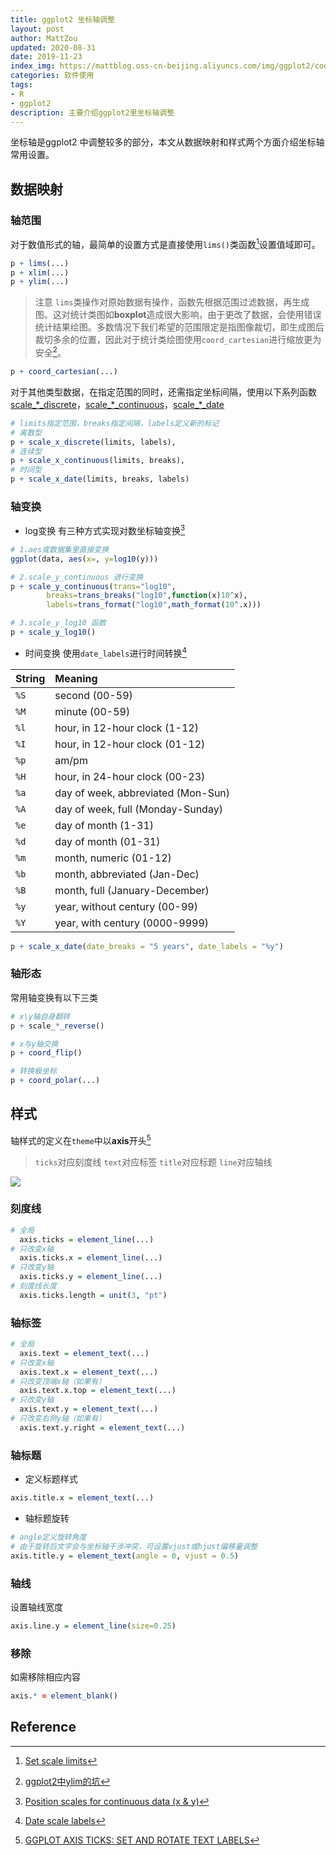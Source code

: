 ```yaml
---
title: ggplot2 坐标轴调整
layout: post
author: MattZou
updated: 2020-08-31
date: 2019-11-23
index_img: https://mattblog.oss-cn-beijing.aliyuncs.com/img/ggplot2/coord_flip-1.png/bg
categories: 软件使用
tags:
- R
- ggplot2
description: 主要介绍ggplot2里坐标轴调整
---
```

坐标轴是ggplot2 中调整较多的部分，本文从数据映射和样式两个方面介绍坐标轴常用设置。

## 数据映射
### 轴范围
对于数值形式的轴，最简单的设置方式是直接使用`lims()`类函数[^1]设置值域即可。
``` r
p + lims(...)
p + xlim(...)
p + ylim(...)
```
> 注意
> `lims`类操作对原始数据有操作，函数先根据范围过滤数据，再生成图。这对统计类图如**boxplot**造成很大影响，由于更改了数据，会使用错误统计结果绘图。多数情况下我们希望的范围限定是指图像裁切，即生成图后裁切多余的位置，因此对于统计类绘图使用`coord_cartesian`进行缩放更为安全[^2]。
``` r
p + coord_cartesian(...)
```

对于其他类型数据，在指定范围的同时，还需指定坐标间隔，使用以下系列函数
[scale_*_discrete](https://ggplot2.tidyverse.org/reference/scale_discrete.html)，[scale_*_continuous](https://ggplot2.tidyverse.org/reference/scale_continuous.html)，[scale_*_date](https://ggplot2.tidyverse.org/reference/scale_date.html)

``` r
# limits指定范围，breaks指定间隔，labels定义新的标记
# 离散型
p + scale_x_discrete(limits, labels), 
# 连续型
p + scale_x_continuous(limits, breaks), 
# 时间型
p + scale_x_date(limits, breaks, labels)
```

### 轴变换
- log变换
有三种方式实现对数坐标轴变换[^3]
``` r
# 1.aes或数据集里直接变换
ggplot(data, aes(x=, y=log10(y)))

# 2.scale_y_continuous 进行变换
p + scale_y_continuous(trans="log10",
        breaks=trans_breaks("log10",function(x)10^x),
        labels=trans_format("log10",math_format(10^.x)))

# 3.scale_y_log10 函数
p + scale_y_log10()
```

- 时间变换
使用`date_labels`进行时间转换[^4]
<table>
<thead><tr class="header">
<th align="left">String</th>
<th align="left">Meaning</th>
</tr></thead>
<tbody>
<tr class="odd">
<td align="left"><code>%S</code></td>
<td align="left">second (00-59)</td>
</tr>
<tr class="even">
<td align="left"><code>%M</code></td>
<td align="left">minute (00-59)</td>
</tr>
<tr class="odd">
<td align="left"><code>%l</code></td>
<td align="left">hour, in 12-hour clock (1-12)</td>
</tr>
<tr class="even">
<td align="left"><code>%I</code></td>
<td align="left">hour, in 12-hour clock (01-12)</td>
</tr>
<tr class="odd">
<td align="left"><code>%p</code></td>
<td align="left">am/pm</td>
</tr>
<tr class="even">
<td align="left"><code>%H</code></td>
<td align="left">hour, in 24-hour clock (00-23)</td>
</tr>
<tr class="odd">
<td align="left"><code>%a</code></td>
<td align="left">day of week, abbreviated (Mon-Sun)</td>
</tr>
<tr class="even">
<td align="left"><code>%A</code></td>
<td align="left">day of week, full (Monday-Sunday)</td>
</tr>
<tr class="odd">
<td align="left"><code>%e</code></td>
<td align="left">day of month (1-31)</td>
</tr>
<tr class="even">
<td align="left"><code>%d</code></td>
<td align="left">day of month (01-31)</td>
</tr>
<tr class="odd">
<td align="left"><code>%m</code></td>
<td align="left">month, numeric (01-12)</td>
</tr>
<tr class="even">
<td align="left"><code>%b</code></td>
<td align="left">month, abbreviated (Jan-Dec)</td>
</tr>
<tr class="odd">
<td align="left"><code>%B</code></td>
<td align="left">month, full (January-December)</td>
</tr>
<tr class="even">
<td align="left"><code>%y</code></td>
<td align="left">year, without century (00-99)</td>
</tr>
<tr class="odd">
<td align="left"><code>%Y</code></td>
<td align="left">year, with century (0000-9999)</td>
</tr>
</tbody>
</table>

``` r
p + scale_x_date(date_breaks = "5 years", date_labels = "%y")
```

### 轴形态
常用轴变换有以下三类
``` r
# x\y轴自身翻转
p + scale_*_reverse()

# x与y轴交换
p + coord_flip()

# 转换极坐标
p + coord_polar(...)
``` 

## 样式
轴样式的定义在`theme`中以**axis**开头[^5]
>`ticks`对应刻度线
>`text`对应标签
>`title`对应标题
>`line`对应轴线

![](https://mattblog.oss-cn-beijing.aliyuncs.com/img/ggplot2/ggplot2-axis-ticks-example-1.png/pic)

### 刻度线
``` r
# 全局
  axis.ticks = element_line(...) 
# 只改变x轴     
  axis.ticks.x = element_line(...)
# 只改变y轴
  axis.ticks.y = element_line(...)
# 刻度线长度
  axis.ticks.length = unit(3, "pt")
```

### 轴标签
``` r
# 全局
  axis.text = element_text(...) 
# 只改变x轴    
  axis.text.x = element_text(...)
# 只改变顶端x轴（如果有）
  axis.text.x.top = element_text(...)
# 只改变y轴
  axis.text.y = element_text(...)
# 只改变右侧y轴（如果有）
  axis.text.y.right = element_text(...)
```

### 轴标题
- 定义标题样式
``` r
axis.title.x = element_text(...)
```
- 轴标题旋转
``` r
# angle定义旋转角度
# 由于旋转后文字会与坐标轴干涉冲突，可设置vjust或hjust偏移量调整
axis.title.y = element_text(angle = 0, vjust = 0.5)
```

### 轴线
设置轴线宽度
``` r
axis.line.y = element_line(size=0.25)
```

### 移除
如需移除相应内容
``` r
axis.* = element_blank()
```

## Reference
[^1]: [Set scale limits](https://ggplot2.tidyverse.org/reference/lims.html)
[^2]: [ggplot2中ylim的坑](https://www.jianshu.com/p/312d30049a25)
[^3]: [Position scales for continuous data (x & y)](https://ggplot2.tidyverse.org/reference/scale_continuous.html)
[^4]: [Date scale labels](https://ggplot2-book.org/scale-position.html#date-labels)
[^5]: [GGPLOT AXIS TICKS: SET AND ROTATE TEXT LABELS](https://www.datanovia.com/en/blog/ggplot-axis-ticks-set-and-rotate-text-labels/)


